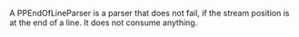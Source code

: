 A PPEndOfLineParser is a parser that does not fail, if the stream position is at the end of a line. It does not consume anything.
